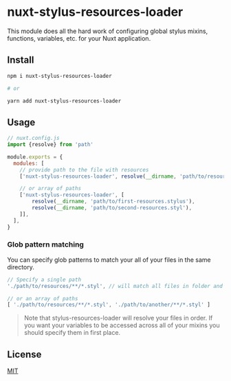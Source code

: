# nuxt-stylus-resources-loader

This module does all the hard work of configuring global stylus mixins, functions, variables, etc. for your Nuxt application.

## Install

```sh
npm i nuxt-stylus-resources-loader

# or

yarn add nuxt-stylus-resources-loader
```

## Usage

```js
// nuxt.config.js
import {resolve} from 'path'

module.exports = {
  modules: [
    // provide path to the file with resources
    ['nuxt-stylus-resources-loader', resolve(__dirname, 'path/to/resources.styl')],

    // or array of paths
    ['nuxt-stylus-resources-loader', [
        resolve(__dirname, 'path/to/first-resources.stylus'),
        resolve(__dirname, 'path/to/second-resources.styl'),
    ]],
  ],
}
```

### Glob pattern matching

You can specify glob patterns to match your all of your files in the same directory.

```js
// Specify a single path
'./path/to/resources/**/*.styl', // will match all files in folder and subdirectories

// or an array of paths
[ './path/to/resources/**/*.styl', './path/to/another/**/*.styl' ]
```

> Note that stylus-resources-loader will resolve your files in order. If you want your variables to be accessed across all of your mixins you should specify them in first place.

## License

[MIT](http://opensource.org/licenses/MIT)
